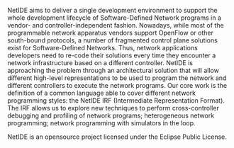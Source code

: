 NetIDE aims to deliver a single development environment to support the whole development lifecycle of Software-Defined Network programs in a vendor- and controller-independent fashion. Nowadays, while most of the programmable network apparatus vendors support OpenFlow or other south-bound protocols, a number of fragmented control plane solutions exist for Software-Defined Networks. Thus, network applications developers need to re-code their solutions every time they encounter a network infrastructure based on a different controller. NetIDE is approaching the problem through an architectural solution that will allow different high-level representations to be used to program the network and different controllers to execute the network programs. Our core work is the definition of a common language able to cover different network programming styles: the NetIDE IRF (Intermediate Representation Format). The IRF allows us to explore new techniques to perform cross-controller debugging and profiling of network programs; heterogeneous network programming; network programming with simulators in the loop.

NetIDE is an opensource project licensed under the Eclipse Public License.
